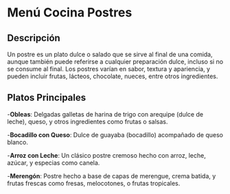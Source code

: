# Menú Cocina Postres

## Descripción
Un postre es un plato dulce o salado que se sirve al final de una comida, aunque también puede referirse a cualquier preparación dulce, incluso si no se consume al final. Los postres varían en sabor, textura y apariencia, y pueden incluir frutas, lácteos, chocolate, nueces, entre otros ingredientes.

## Platos Principales
-**Obleas**:
Delgadas galletas de harina de trigo con arequipe (dulce de leche), queso, y otros ingredientes como frutas o salsas. 

-**Bocadillo con Queso**:
Dulce de guayaba (bocadillo) acompañado de queso blanco. 

-**Arroz con Leche**:
Un clásico postre cremoso hecho con arroz, leche, azúcar, y especias como canela. 

-**Merengón**:
Postre hecho a base de capas de merengue, crema batida, y frutas frescas como fresas, melocotones, o frutas tropicales. 